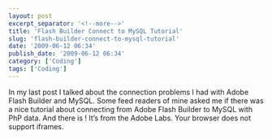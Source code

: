 ```yaml
---
layout: post
excerpt_separator: '<!--more-->'
title: 'Flash Builder Connect to MySQL Tutorial'
slug: 'flash-builder-connect-to-mysql-tutorial'
date: '2009-06-12 06:34'
publish_date: '2009-06-12 06:34'
category: ['Coding']
tags: ['Coding']
---
```

In my last post I talked about the connection problems I had with Adobe Flash
Builder and MySQL. Some feed readers of mine asked me if there was a nice
tutorial about connecting from Adobe Flash Builder to MySQL with PhP data. And
there is ! It’s from the Adobe Labs. Your browser does not support iframes.

